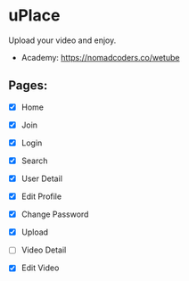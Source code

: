 # uPlace

Upload your video and enjoy.

- Academy: https://nomadcoders.co/wetube

## Pages:

- [x] Home
- [x] Join
- [x] Login
- [x] Search
- [x] User Detail
- [x] Edit Profile
- [x] Change Password
- [x] Upload
- [ ] Video Detail
- [x] Edit Video


